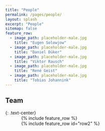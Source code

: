 ```yaml
---
title: "People"
permalink: /pages/people/
layout: splash
excerpt: "People"
sitemap: false
feature_row:
  - image_path: placeholder-male.jpg
    title: "Eugen Solowjow"
  - image_path: placeholder-male.jpg
    title: "Daniel Düker"
  - image_path: placeholder-male.jpg
    title: "Viktor Rausch"
  - image_path: placeholder-male.jpg
    title: "René Geist"
  - image_path: placeholder-male.jpg
    title: "Tobias Johannink"
---
```


<h2>Team</h2>
{: .text-center}

<div style="width:80%;margin:auto;">{% include feature_row %}</div>
<div style="width:80%;margin:auto;">{% include feature_row id="row2" %}</div>
